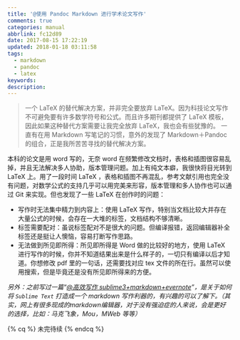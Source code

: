 ```yaml
---
title: '@使用 Pandoc Markdown 进行学术论文写作'
comments: true
categories: manual
abbrlink: fc12d89
date: 2017-08-15 17:22:19
updated: 2018-01-18 03:11:58
tags:
  - markdown
  - pandoc
  - latex
keywords:
description:
---
```



> 一个 LaTeX 的替代解决方案，并非完全要放弃 LaTeX。因为科技论文写作不可避免要有许多数学符号和公式。而且许多期刊都提供了 LaTeX 模板，因此如果这种替代方案需要让我完全放弃 LaTeX，我也会有些犹豫的。
> 一直有在用 Markdown 写笔记的习惯，意外的发现了 Markdown＋Pandoc 的组合，正是我所苦苦寻找的替代解决方案。

<!-- more -->

本科的论文是用 word 写的，无奈 word 在频繁修改文档时，表格和插图很容易乱掉，并且无法解决多人协助，版本管理问题。加上有纯文本癖，我很快将目光转到 LaTeX 上。用了一段时间 LaTeX ，表格和插图不再混乱，参考文献引用也完全没有问题，对数学公式的支持几乎可以用完美来形容，版本管理和多人协作也可以通过 Git 来实现。但也发现了一些 LaTeX 在创作时的问题：

- 写作时无法集中精力到内容上：使用 LaTeX 写作，特别当文档比较大并存在大量公式的时候，会存在一大堆的标签，文档结构不够清晰。
- 标签需要配对：虽说标签配对不是很大的问题。但编译报错，返回编辑器补全标签还是挺让人懊恼，容易打断写作思路。
- 无法做到所见即所得：所见即所得是 Word 做的比较好的地方，使用 LaTeX 进行写作的时候，你并不知道结果出来是什么样子的，一切只有编译以后才知道。你想修改 pdf 里的一句话，还需要找对应 tex 文件的所在行。虽然可以使用搜索，但是毕竟还是没有所见即所得来的方便。


*另外：之前写过一篇“[@高效写作 sublime3+markdown+evernote](http://www.seyvoue.com/posts/b67313b/)”，是关于如何将 `Sublime Text` 打造成一个 markdown 写作利器的，有兴趣的可以了解下。（其实，网上有很多现成的markdown编辑器，对于没有强迫症的人来说，会是更好的选择，比如：马克飞象，Mou，MWeb 等等）*

{% cq %}
未完待续
{% endcq %}

<style type="text/css">
.post-body .fancybox img.pic_styl {
    display: inline !important;
    height: 140px;
    width: auto;
}
</style>
